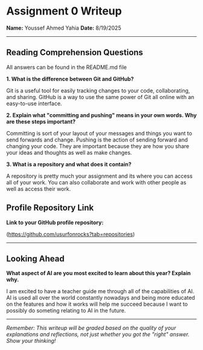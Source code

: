 # Assignment 0 Writeup

**Name:** Youssef Ahmed Yahia
**Date:** 8/19/2025

---

## Reading Comprehension Questions
All answers can be found in the README.md file

**1. What is the difference between Git and GitHub?**

Git is a useful tool for easily tracking changes to your code, collaborating, and sharing. GitHub is a way to use the same power of Git all online with an easy-to-use interface.

**2. Explain what "committing and pushing" means in your own words. Why are these steps important?**

Committing is sort of your layout of your messages and things you want to send forwards and change. Pushing is the action of sending forward and changing your code. They are important because they are how you share your ideas and thoughts as well as make changes.

**3. What is a repository and what does it contain?**

A repository is pretty much your assignment and its where you can access all of your work. You can also collaborate and work with other people as well as access their work.

## Profile Repository Link

**Link to your GitHub profile repository:** 

(https://github.com/usurfonrocks?tab=repositories)

---

## Looking Ahead

**What aspect of AI are you most excited to learn about this year? Explain why.**

I am excited to have a teacher guide me through all of the capabilities of AI. AI is used all over the world constantly nowadays and being more educated on the features and how it works will help me succeed because I want to possibly do someting relating to AI in the future.

---

*Remember: This writeup will be graded based on the quality of your explanations and reflections, not just whether you got the "right" answer. Show your thinking!*
